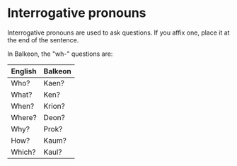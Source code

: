 # Interrogative pronouns
Interrogative pronouns are used to ask questions.
If you affix one, place it at the end of the sentence.

In Balkeon, the "wh-" questions are:
<table>
   <theader>
      <th>English</th>
      <th>Balkeon</th>
   </theader>
   <tbody>
      <tr>
         <td>Who?</td>
         <td>Kaen?</td>
      </tr>
      <tr>
         <td>What?</td>
         <td>Ken?</td>
      </tr>
      <tr>
         <td>When?</td>
         <td>Krion?</td>
      </tr>
      <tr>
         <td>Where?</td>
         <td>Deon?</td>
      </tr>
      <tr>
         <td>Why?</td>
         <td>Prok?</td>
      </tr>
      <tr>
         <td>How?</td>
         <td>Kaum?</td>
      </tr>
      <tr>
         <td>Which?</td>
         <td>Kaul?</td>
      </tr>
   </tbody>
</table>
